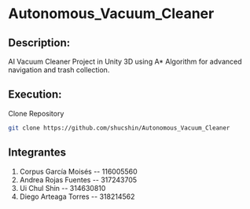 # Autonomous_Vacuum_Cleaner

## Description:
AI Vacuum Cleaner Project in Unity 3D using A* Algorithm for advanced navigation and trash collection.

## Execution:
Clone Repository
``` sh
git clone https://github.com/shucshin/Autonomous_Vacuum_Cleaner
```

## Integrantes
1. Corpus García Moisés -- 116005560
2. Andrea Rojas Fuentes -- 317243705
3. Ui Chul Shin -- 314630810
4. Diego Arteaga Torres -- 318214562

